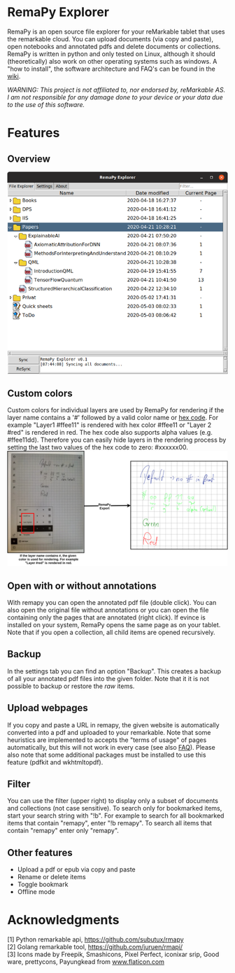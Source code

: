 # RemaPy Explorer

RemaPy is an open source file explorer for your reMarkable tablet that uses 
the remarkable cloud. You can upload documents (via copy and paste), open 
notebooks and annotated pdfs and delete documents or collections. RemaPy 
is written in python and only tested on Linux, although it should 
(theoretically) also work on other operating systems such as windows. 
A "how to install", the software architecture and FAQ's 
can be found in the [wiki](https://github.com/peerdavid/remapy/wiki).

*WARNING: This project is not affiliated to, 
nor endorsed by, reMarkable AS. I am not responsible for any 
damage done to your device or your data 
due to the use of this software.*


# Features 
## Overview
<img src="doc/explorer.png" />

## Custom colors
Custom colors for individual layers are used by RemaPy for rendering
if the layer name contains a '#' followed by a valid color name or 
[hex code](https://www.color-hex.com/).
For example "Layer1 #ffee11" is rendered with hex color #ffee11 or "Layer 2 #red" 
is rendered in red. The hex code also supports alpha values (e.g. #ffee11dd).
Therefore you can easily hide layers in the rendering process by setting the last
two values of the hex code to zero: #xxxxxx00.
<img src="doc/custom_colors.png" />

## Open with or without annotations
With remapy you can open the annotated pdf file (double click). You can also
open the original file without annotations or you can open the file containing
only the pages that are annotated (right click). If evince is installed on your 
system, RemaPy opens the same page as on your tablet. Note that if you open 
a collection, all child items are opened recursively.

## Backup
In the settings tab you can find an option "Backup". This creates a 
backup of all your annotated pdf files into the given folder. Note that it 
it is not possible to backup or restore the *raw* items.

## Upload webpages
If you copy and paste a URL in remapy, the given website is automatically 
converted into a pdf and uploaded to your remarkable. Note that some heuristics
are implemented to accepts the "terms of usage" of pages automatically, 
but this will not work in every case 
(see also [FAQ](https://github.com/peerdavid/remapy/wiki)). Please also note 
that some additional packages must be installed to use this feature 
(pdfkit and wkhtmltopdf).

## Filter
You can use the filter (upper right) to display only a subset of 
documents and collections (not case sensitive). To search only 
for bookmarked items, start your search string with "!b". For example to 
search for all bookmarked items that contain "remapy", enter "!b remapy".
To search all items that contain "remapy" enter only "remapy".

## Other features
 - Upload a pdf or epub via copy and paste
 - Rename or delete items
 - Toggle bookmark
 - Offline mode


# Acknowledgments
[1] Python remarkable api, https://github.com/subutux/rmapy <br />
[2] Golang remarkable tool, https://github.com/juruen/rmapi/ <br />
[3] Icons made by Freepik, Smashicons, Pixel Perfect, iconixar  srip, 
Good ware, prettycons, Payungkead from www.flaticon.com <br />